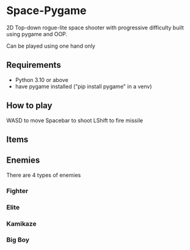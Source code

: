 # Space-Pygame
2D Top-down rogue-lite space shooter with progressive difficulty built using pygame and OOP.

Can be played using one hand only

## Requirements
* Python 3.10 or above
* have pygame installed ("pip install pygame" in a venv)

## How to play
WASD to move
Spacebar to shoot
LShift to fire missile

## Items

## Enemies
There are 4 types of enemies
### Fighter

### Elite

### Kamikaze

### Big Boy
